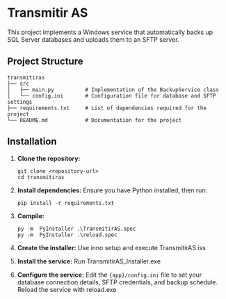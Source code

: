 # Transmitir AS

This project implements a Windows service that automatically backs up SQL Server databases and uploads them to an SFTP server. 

## Project Structure

```
transmitiras
├── src
│   ├── main.py          # Implementation of the BackupService class
│   └── config.ini       # Configuration file for database and SFTP settings
├── requirements.txt     # List of dependencies required for the project
└── README.md            # Documentation for the project
```

## Installation

1. **Clone the repository:**
   ```
   git clone <repository-url>
   cd transmitiras
   ```

2. **Install dependencies:**
   Ensure you have Python installed, then run:
   ```
   pip install -r requirements.txt
   ```

4. **Compile:**
   ```
   py -m  PyInstaller .\TransmitirAS.spec
   py -m  PyInstaller .\reload.spec   
   ```

5. **Create the installer:**
   Use inno setup and execute TransmitirAS.iss

6. **Install the service:**
   Run TransmitirAS_Installer.exe

7. **Configure the service:**
   Edit the `{app}/config.ini` file to set your database connection details, SFTP credentials, and backup schedule.
   Reload the service with reload.exe

